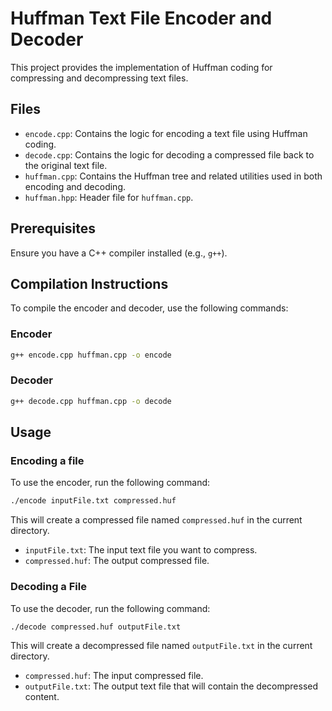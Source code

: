 # Huffman Text File Encoder and Decoder

This project provides the implementation of Huffman coding for compressing and decompressing text files.

## Files

- `encode.cpp`: Contains the logic for encoding a text file using Huffman coding.
- `decode.cpp`: Contains the logic for decoding a compressed file back to the original text file.
- `huffman.cpp`: Contains the Huffman tree and related utilities used in both encoding and decoding.
- `huffman.hpp`: Header file for `huffman.cpp`.

## Prerequisites

Ensure you have a C++ compiler installed (e.g., `g++`).

## Compilation Instructions

To compile the encoder and decoder, use the following commands:

### Encoder

```sh
g++ encode.cpp huffman.cpp -o encode
```

### Decoder

```sh
g++ decode.cpp huffman.cpp -o decode
```

## Usage

### Encoding a file

To use the encoder, run the following command:

```sh
./encode inputFile.txt compressed.huf
```

This will create a compressed file named `compressed.huf` in the current directory.

- `inputFile.txt`: The input text file you want to compress.
- `compressed.huf`: The output compressed file.

### Decoding a File

To use the decoder, run the following command:

```sh
./decode compressed.huf outputFile.txt
```

This will create a decompressed file named `outputFile.txt` in the current directory.

- `compressed.huf`: The input compressed file.
- `outputFile.txt`: The output text file that will contain the decompressed content.
